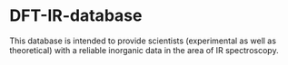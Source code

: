 # DFT-IR-database
This database is intended to provide scientists (experimental as well as theoretical) with a reliable inorganic data in the area of IR spectroscopy.
